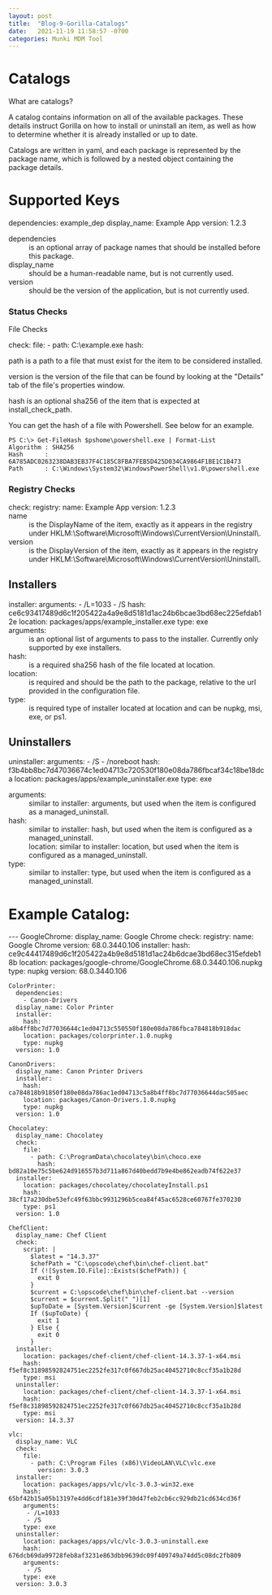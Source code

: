```yaml
---
layout: post
title:  "Blog-9-Gorilla-Catalogs"
date:   2021-11-19 11:58:57 -0700
categories: Munki MDM Tool
---
```




<h1>Catalogs</h1>
What are catalogs?

A catalog contains information on all of the available packages. These details instruct Gorilla on how to install or uninstall an item, as well as how to determine whether it is already installed or up to date.

Catalogs are written in yaml, and each package is represented by the package name, which is followed by a nested object containing the package details.


<h1>Supported Keys</h1>
    dependencies:
    example_dep
    display_name: Example App
    version: 1.2.3
<dl>
<dt>dependencies</dt>
<dd> is an optional array of package names that should be installed before this package.</dd>
<dt>display_name</dt>
<dd> should be a human-readable name, but is not currently used.</dd>
<dt>version</dt>
<dd> should be the version of the application, but is not currently used.</dd>
</dl>

<h3>Status Checks</h3>
File Checks

check:
       file:
       - path: C:\example.exe
        hash: 
     
path is a path to a file that must exist for the item to be considered installed.

version is the version of the file that can be found by looking at the "Details" tab of the file's properties window.

hash is an optional sha256 of the item that is expected at install_check_path.

You can get the hash of a file with Powershell. See below for an example.

    PS C:\> Get-FileHash $pshome\powershell.exe | Format-List
    Algorithm : SHA256
    Hash      : 6A785ADC0263238DAB3EB37F4C185C8FBA7FEB5D425D034CA9864F1BE1C1B473
    Path      : C:\Windows\System32\WindowsPowerShell\v1.0\powershell.exe



<h3>Registry Checks</h3>
    check:
    registry:
    name: Example App
    version: 1.2.3

<dt>name</dt> 
<dd>is the DisplayName of the item, exactly as it appears in the registry under HKLM:\Software\Microsoft\Windows\CurrentVersion\Uninstall\.</dd>
<dt>version</dt> 
<dd>is the DisplayVersion of the item, exactly as it appears in the registry under HKLM:\Software\Microsoft\Windows\CurrentVersion\Uninstall\.</dd>

<h2>Installers</h2>
    installer:
      arguments:
     - /L=1033
     - /S
    hash: ce6c93417489d6c1f205422a4a9e8d5181d1ac24b6bcae3bd68ec225efdab12e
    location: packages/apps/example_installer.exe
    type: exe

<dt>arguments: </dt>
<dd>is an optional list of arguments to pass to the installer. Currently only supported by exe installers.</dd>
<dt>hash: </dt>
<dd>is a required sha256 hash of the file located at location.</dd>
<dt>location: </dt>
<dd>is required and should be the path to the package, relative to the url provided in the configuration file.</dd>
<dt>type: </dt>
<dd>is required type of installer located at location and can be nupkg, msi, exe, or ps1.</dd>
</dl>

<h2>Uninstallers</h2>
    uninstaller:
     arguments:
     - /S
     - /noreboot
    hash: f3b4bb8bc7d47036674c1ed04713c720530f180e08da786fbcaf34c18be18dca
    location: packages/apps/example_uninstaller.exe
    type: exe
<dl>
<dt>arguments:</dt>
<dd> similar to installer: arguments, but used when the item is configured as a managed_uninstall.</dd>
<dt>hash:</dt>
<dd> similar to installer: hash, but used when the item is configured as a managed_uninstall.</dd>
<dt></dt>
<dd>location: similar to installer: location, but used when the item is configured as a managed_uninstall.</dd>
<dt>type:</dt>
<dd> similar to installer: type, but used when the item is configured as a managed_uninstall.</dd>
</dl>
<h1>Example Catalog:</h1>
---
    GoogleChrome:
      display_name: Google Chrome
      check:
        registry:
          name: Google Chrome
          version: 68.0.3440.106
      installer:
        hash: ce9c44417489d6c1f205422a4b9e8d5181d1ac24b6dcae3bd68ec315efdeb18b
        location: packages/google-chrome/GoogleChrome.68.0.3440.106.nupkg
        type: nupkg
      version: 68.0.3440.106

    ColorPrinter:
      dependencies:
        - Canon-Drivers
      display_name: Color Printer
      installer:
        hash: a8b4ff8bc7d77036644c1ed04713c550550f180e08da786fbca784818b918dac
        location: packages/colorprinter.1.0.nupkg
        type: nupkg
      version: 1.0

    CanonDrivers:
      display_name: Canon Printer Drivers
      installer:
        hash: ca784818b91850f180e08da786ac1ed04713c5a8b4ff8bc7d77036644dac505aec
        location: packages/Canon-Drivers.1.0.nupkg
        type: nupkg
      version: 1.0

    Chocolatey:
      display_name: Chocolatey
      check:
        file:
          - path: C:\ProgramData\chocolatey\bin\choco.exe
            hash: bd82a10e75c5be624d916557b3d711a867d40bedd7b9e4be862eadb74f622e37
      installer:
        location: packages/chocolatey/chocolateyInstall.ps1
        hash: 38cf17a230dbe53efc49f63bbc9931296b5cea84f45ac6528ce60767fe370230
        type: ps1
      version: 1.0

    ChefClient:
      display_name: Chef Client
      check:
        script: |
          $latest = "14.3.37"
          $chefPath = "C:\opscode\chef\bin\chef-client.bat"
          If (![System.IO.File]::Exists($chefPath)) {
            exit 0
          }
          $current = C:\opscode\chef\bin\chef-client.bat --version
          $current = $current.Split(" ")[1]
          $upToDate = [System.Version]$current -ge [System.Version]$latest
          If ($upToDate) {
            exit 1
          } Else {
            exit 0
          }
      installer:
        location: packages/chef-client/chef-client-14.3.37-1-x64.msi
        hash: f5ef8c31898592824751ec2252fe317c0f667db25ac40452710c8ccf35a1b28d
        type: msi
      uninstaller:
        location: packages/chef-client/chef-client-14.3.37-1-x64.msi
        hash: f5ef8c31898592824751ec2252fe317c0f667db25ac40452710c8ccf35a1b28d
        type: msi
      version: 14.3.37

    vlc:
      display_name: VLC
      check:
        file:
          - path: C:\Program Files (x86)\VideoLAN\VLC\vlc.exe
            version: 3.0.3
      installer:
        location: packages/apps/vlc/vlc-3.0.3-win32.exe
        hash: 65bf42b15a05b13197e4dd6cdf181e39f30d47feb2cb6cc929db21cd634cd36f
        arguments: 
         - /L=1033
         - /S
        type: exe
      uninstaller:
        location: packages/apps/vlc/vlc-3.0.3-uninstall.exe
        hash: 676dcb69da99728feb8af3231e863dbb9639dc09f409749a74dd5c08dc2fb809
        arguments: 
         - /S
        type: exe
      version: 3.0.3
